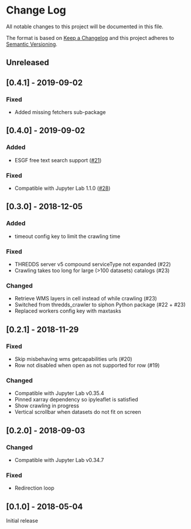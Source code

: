 # Change Log
All notable changes to this project will be documented in this file.

The format is based on [Keep a Changelog](http://keepachangelog.com/)
and this project adheres to [Semantic Versioning](http://semver.org/).

## Unreleased

## [0.4.1] - 2019-09-02

### Fixed

* Added missing fetchers sub-package

## [0.4.0] - 2019-09-02

### Added

* ESGF free text search support ([#21](https://github.com/eWaterCycle/jupyterlab_thredds/issues/21))

### Fixed

* Compatible with Jupyter Lab 1.1.0 ([#28](https://github.com/eWaterCycle/jupyterlab_thredds/issues/28))

## [0.3.0] - 2018-12-05

### Added

* timeout config key to limit the crawling time

### Fixed

* THREDDS server v5 compound serviceType not expanded (#22)
* Crawling takes too long for large (>100 datasets) catalogs (#23)

### Changed

* Retrieve WMS layers in cell instead of while crawling (#23)
* Switched from thredds_crawler to siphon Python package (#22 + #23)
* Replaced workers config key with maxtasks

## [0.2.1] - 2018-11-29

### Fixed

* Skip misbehaving wms getcapabilities urls (#20)
* Row not disabled when open as not supported for row (#19)

### Changed

* Compatible with Jupyter Lab v0.35.4
* Pinned xarray dependency so ipyleaflet is satisfied
* Show crawling in progress
* Vertical scrollbar when datasets do not fit on screen

## [0.2.0] - 2018-09-03

### Changed

* Compatible with Jupyter Lab v0.34.7

### Fixed 

* Redirection loop

## [0.1.0] - 2018-05-04

Initial release

